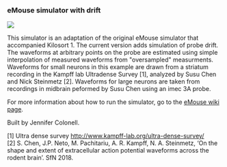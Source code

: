 ### eMouse simulator with drift ###

![](https://github.com/MouseLand/Kilosort2/blob/master/Docs/img/simulation_drift.png)


This simulator is an adaptation of the original eMouse simulator that accompanied Kilosort 1. The current version adds simulation of probe drift. The waveforms at arbitrary points on the probe are estimated using simple interpolation of measured waveforms from "oversampled" measurments. Waveforms for small neurons in this example are drawn from a striatum recording in the Kampff lab Ultradense Survey [1], analyzed by Susu Chen and Nick Steinmetz [2]. Waveforms for large neurons are taken from recordings in midbrain peformed by Susu Chen using an imec 3A probe.

For more information about how to run the simulator, go to the [eMouse wiki page](https://github.com/MouseLand/Kilosort2/wiki/4.-eMouse-simulator-with-drift).

Built by Jennifer Colonell. 


[1] Ultra dense survey http://www.kampff-lab.org/ultra-dense-survey/  
[2] S. Chen, J.P. Neto, M. Pachitariu, A. R. Kampff, N. A. Steinmetz, ‘On the shape and extent of extracellular action potential waveforms across the rodent brain’. SfN 2018. 



